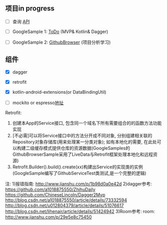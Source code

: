 ## 项目in progress
- [ ] 查询 [API][queryLink]
- [ ] GoogleSample 1: [ToDo][todoRepoLink] (MVP& Kotlin& Dagger) 
- [ ] GoogleSample 2: [GithubBrowser][browserRepoLink] (项目分析学习) 
    
    
## 组件
- [x] dagger
- [x] retrofit
- [x] kotlin-android-extensions(or DataBindingUtil)
- [ ] mockito or espresso[地址][espressoLink]
    

Retrofit:
1. 创建本App的Service接口, 包含同一个域名下所有需要组合的的函数方法功能实现
2. [不必需]可以将Service接口中的方法分开成不同对象, 分别组建相关联的Repository对象存储库(用来处理某一分类对象);
   如有本地化的需要, 在此处可以构建二级缓存模式提供仓库的资源数据(GoogleSamples的GithubBrowserSample采用了LiveData与Retrofit框架处理本地化和远程资源)
3. Retrofit.Builder().build().create(xx)构建出Service的实现类的实例(GoogleSample编写了GithubServiceTest类测试,是一个完整的逻辑)


注: 
   1)报错指南: 
         http://www.jianshu.com/p/1b98d0a0e42d
   2)dagger参考:
         https://github.com/a1018875550/ZhihuDaily
         https://github.com/ChineseLincoln/Dagger2Mvp
         http://blog.csdn.net/a1018875550/article/details/73332594
         http://blog.csdn.net/u012804379/article/details/51076617
         http://blog.csdn.net/lihenair/article/details/51424942
   3)Room参考:
         room: http://www.jianshu.com/p/29e5e8c75450
         
         
         
         
         
         
         
         
         
         
         
   [queryLink]: <https://github.com/Zane96/GithubQuery.git>
   [todoRepoLink]: <https://github.com/googlesamples/android-architecture/tree/todo-mvp-dagger/>
   [browserRepoLink]: <http://www.jianshu.com/p/c0ed0bc45ab6>
   [espressoLink]: <http://www.jianshu.com/p/a856ea119d11>